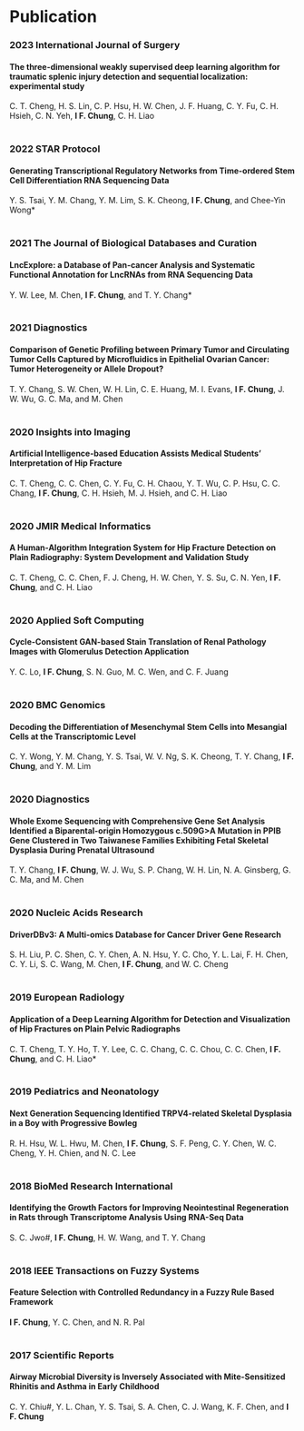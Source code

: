 # Publication

### 2023    International Journal of Surgery
#### The three-dimensional weakly supervised deep learning algorithm for traumatic splenic injury detection and sequential localization: experimental study
C. T. Cheng, H. S. Lin, C. P. Hsu, H. W. Chen, J. F. Huang, C. Y. Fu, C. H. Hsieh, C. N. Yeh, **I F. Chung**, C. H. Liao
<br>
<br>
### 2022    STAR Protocol
#### Generating Transcriptional Regulatory Networks from Time-ordered Stem Cell Differentiation RNA Sequencing Data
Y. S. Tsai, Y. M. Chang, Y. M. Lim, S. K. Cheong, **I F. Chung**, and Chee-Yin Wong*
<br>
<br>
### 2021  The Journal of Biological Databases and Curation
#### LncExplore: a Database of Pan-cancer Analysis and Systematic Functional Annotation for LncRNAs from RNA Sequencing Data
Y. W. Lee, M. Chen, **I F. Chung**, and T. Y. Chang*
<br>
<br>
### 2021    Diagnostics
#### Comparison of Genetic Profiling between Primary Tumor and Circulating Tumor Cells Captured by Microfluidics in Epithelial Ovarian Cancer: Tumor Heterogeneity or Allele Dropout?
T. Y. Chang, S. W. Chen, W. H. Lin, C. E. Huang, M. I. Evans, **I F. Chung**, J. W. Wu, G. C. Ma, and M. Chen
<br>
<br>
### 2020  Insights into Imaging
#### Artificial Intelligence-based Education Assists Medical Students’ Interpretation of Hip Fracture
C. T. Cheng, C. C. Chen, C. Y. Fu, C. H. Chaou, Y. T. Wu, C. P. Hsu, C. C. Chang, **I F. Chung**, C. H. Hsieh, M. J. Hsieh, and C. H. Liao
<br>
<br>
### 2020 JMIR Medical Informatics
#### A Human-Algorithm Integration System for Hip Fracture Detection on Plain Radiography: System Development and Validation Study
C. T. Cheng, C. C. Chen, F. J. Cheng, H. W. Chen, Y. S. Su, C. N. Yen, **I F. Chung**, and C. H. Liao
<br>
<br>
### 2020 Applied Soft Computing
#### Cycle-Consistent GAN-based Stain Translation of Renal Pathology Images with Glomerulus Detection Application
Y. C. Lo, **I F. Chung**, S. N. Guo, M. C. Wen, and C. F. Juang
<br>
<br>
### 2020 BMC Genomics
#### Decoding the Differentiation of Mesenchymal Stem Cells into Mesangial Cells at the Transcriptomic Level
C. Y. Wong, Y. M. Chang, Y. S. Tsai, W. V. Ng, S. K. Cheong, T. Y. Chang, **I F. Chung**, and Y. M. Lim
<br>
<br>
### 2020 Diagnostics
#### Whole Exome Sequencing with Comprehensive Gene Set Analysis Identified a Biparental-origin Homozygous c.509G>A Mutation in PPIB Gene Clustered in Two Taiwanese Families Exhibiting Fetal Skeletal Dysplasia During Prenatal Ultrasound
T. Y. Chang, **I F. Chung**, W. J. Wu, S. P. Chang, W. H. Lin, N. A. Ginsberg, G. C. Ma, and M. Chen
<br>
<br>
### 2020 Nucleic Acids Research
#### DriverDBv3: A Multi-omics Database for Cancer Driver Gene Research
S. H. Liu, P. C. Shen, C. Y. Chen, A. N. Hsu, Y. C. Cho, Y. L. Lai, F. H. Chen, C. Y. Li, S. C. Wang, M. Chen, **I F. Chung**, and W. C. Cheng
<br>
<br>
### 2019 European Radiology
#### Application of a Deep Learning Algorithm for Detection and Visualization of Hip Fractures on Plain Pelvic Radiographs
C. T. Cheng, T. Y. Ho, T. Y. Lee, C. C. Chang, C. C. Chou, C. C. Chen, **I F. Chung**, and C. H. Liao*
<br>
<br>
### 2019 Pediatrics and Neonatology
#### Next Generation Sequencing Identified TRPV4-related Skeletal Dysplasia in a Boy with Progressive Bowleg
R. H. Hsu, W. L. Hwu, M. Chen, **I F. Chung**, S. F. Peng, C. Y. Chen, W. C. Cheng, Y. H. Chien, and N. C. Lee
<br>
<br>
### 2018 BioMed Research International
#### Identifying the Growth Factors for Improving Neointestinal Regeneration in Rats through Transcriptome Analysis Using RNA-Seq Data
S. C. Jwo#, **I F. Chung**, H. W. Wang, and T. Y. Chang
<br>
<br>
### 2018 IEEE Transactions on Fuzzy Systems
#### Feature Selection with Controlled Redundancy in a Fuzzy Rule Based Framework
**I F. Chung**, Y. C. Chen, and N. R. Pal
<br>
<br>
### 2017 Scientific Reports
#### Airway Microbial Diversity is Inversely Associated with Mite-Sensitized Rhinitis and Asthma in Early Childhood
C. Y. Chiu#, Y. L. Chan, Y. S. Tsai, S. A. Chen, C. J. Wang, K. F. Chen, and **I F. Chung**






